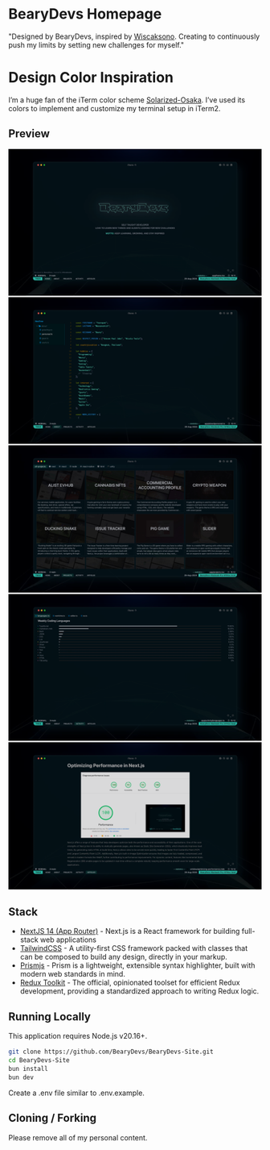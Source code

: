 # BearyDevs Homepage

"Designed by BearyDevs, inspired by [Wiscaksono](https://github.com/wiscaksono). Creating to continuously push my limits by setting new challenges for myself."

# Design Color Inspiration

I’m a huge fan of the iTerm color scheme [Solarized-Osaka](https://github.com/craftzdog/solarized-osaka.nvim). I’ve used its colors to implement and customize my terminal setup in iTerm2.

## Preview

![Preview 1](./public/preview-1.png)
![Preview 2](./public/preview-2.png)
![Preview 3](./public/preview-3.png)
![Preview 4](./public/preview-4.png)
![Preview 5](./public/preview-5.png)

## Stack

- [NextJS 14 (App Router)](https://nextjs.org) - Next.js is a React framework for building full-stack web applications
- [TailwindCSS](https://tailwindcss.com) - A utility-first CSS framework packed with classes that can be composed to build any design, directly in your markup.
- [Prismjs](https://prismjs.com/) - Prism is a lightweight, extensible syntax highlighter, built with modern web standards in mind.
- [Redux Toolkit](https://redux-toolkit.js.org/) - The official, opinionated toolset for efficient Redux development, providing a standardized approach to writing Redux logic.

## Running Locally

This application requires Node.js v20.16+.

```bash
git clone https://github.com/BearyDevs/BearyDevs-Site.git
cd BearyDevs-Site
bun install
bun dev
```

Create a .env file similar to .env.example.

## Cloning / Forking

Please remove all of my personal content.
